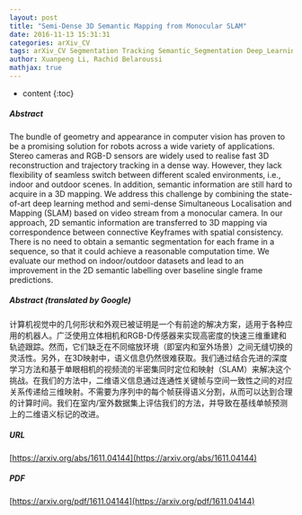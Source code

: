 ```yaml
---
layout: post
title: "Semi-Dense 3D Semantic Mapping from Monocular SLAM"
date: 2016-11-13 15:31:31
categories: arXiv_CV
tags: arXiv_CV Segmentation Tracking Semantic_Segmentation Deep_Learning Prediction SLAM
author: Xuanpeng Li, Rachid Belaroussi
mathjax: true
---
```


* content
{:toc}

##### Abstract
The bundle of geometry and appearance in computer vision has proven to be a promising solution for robots across a wide variety of applications. Stereo cameras and RGB-D sensors are widely used to realise fast 3D reconstruction and trajectory tracking in a dense way. However, they lack flexibility of seamless switch between different scaled environments, i.e., indoor and outdoor scenes. In addition, semantic information are still hard to acquire in a 3D mapping. We address this challenge by combining the state-of-art deep learning method and semi-dense Simultaneous Localisation and Mapping (SLAM) based on video stream from a monocular camera. In our approach, 2D semantic information are transferred to 3D mapping via correspondence between connective Keyframes with spatial consistency. There is no need to obtain a semantic segmentation for each frame in a sequence, so that it could achieve a reasonable computation time. We evaluate our method on indoor/outdoor datasets and lead to an improvement in the 2D semantic labelling over baseline single frame predictions.

##### Abstract (translated by Google)
计算机视觉中的几何形状和外观已被证明是一个有前途的解决方案，适用于各种应用的机器人。广泛使用立体相机和RGB-D传感器来实现高密度的快速三维重建和轨迹跟踪。然而，它们缺乏在不同缩放环境（即室内和室外场景）之间无缝切换的灵活性。另外，在3D映射中，语义信息仍然很难获取。我们通过结合先进的深度学习方法和基于单眼相机的视频流的半密集同时定位和映射（SLAM）来解决这个挑战。在我们的方法中，二维语义信息通过连通性关键帧与空间一致性之间的对应关系传递给三维映射。不需要为序列中的每个帧获得语义分割，从而可以达到合理的计算时间。我们在室内/室外数据集上评估我们的方法，并导致在基线单帧预测上的二维语义标记的改进。

##### URL
[https://arxiv.org/abs/1611.04144](https://arxiv.org/abs/1611.04144)

##### PDF
[https://arxiv.org/pdf/1611.04144](https://arxiv.org/pdf/1611.04144)


